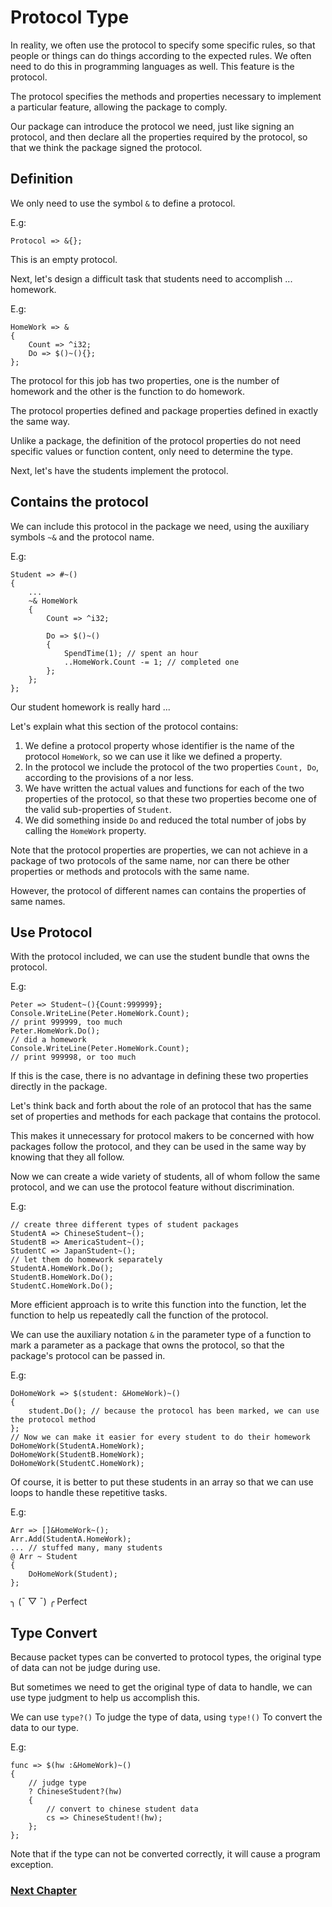 # Protocol Type
In reality, we often use the protocol to specify some specific rules, so that people or things can do things according to the expected rules.
We often need to do this in programming languages as well. This feature is the protocol.

The protocol specifies the methods and properties necessary to implement a particular feature, allowing the package to comply.

Our package can introduce the protocol we need, just like signing an protocol, and then declare all the properties required by the protocol, so that we think the package signed the protocol.
## Definition
We only need to use the symbol `&` to define a protocol.

E.g:
```
Protocol => &{};
```
This is an empty protocol.

Next, let's design a difficult task that students need to accomplish ... homework.

E.g:
```
HomeWork => &
{
    Count => ^i32;
    Do => $()~(){};
};
```
The protocol for this job has two properties, one is the number of homework and the other is the function to do homework.

The protocol properties defined and package properties defined in exactly the same way.

Unlike a package, the definition of the protocol properties do not need specific values or function content, only need to determine the type.

Next, let's have the students implement the protocol.
## Contains the protocol
We can include this protocol in the package we need, using the auxiliary symbols `~&` and the protocol name.

E.g:
```
Student => #~()
{
    ...
    ~& HomeWork
    {
        Count => ^i32; 

        Do => $()~()
        {
            SpendTime(1); // spent an hour
            ..HomeWork.Count -= 1; // completed one
        };
    };
};
```
Our student homework is really hard ...

Let's explain what this section of the protocol contains:
1. We define a protocol property whose identifier is the name of the protocol `HomeWork`, so we can use it like we defined a property.
1. In the protocol we include the protocol of the two properties `Count, Do`, according to the provisions of a nor less.
1. We have written the actual values ​​and functions for each of the two properties of the protocol, so that these two properties become one of the valid sub-properties of `Student`.
1. We did something inside `Do` and reduced the total number of jobs by calling the `HomeWork` property.

Note that the protocol properties are properties, we can not achieve in a package of two protocols of the same name, nor can there be other properties or methods and protocols with the same name. 

However, the protocol of different names can contains the properties of same names.

## Use Protocol
With the protocol included, we can use the student bundle that owns the protocol.

E.g:
```
Peter => Student~(){Count:999999};
Console.WriteLine(Peter.HomeWork.Count);
// print 999999, too much
Peter.HomeWork.Do();
// did a homework
Console.WriteLine(Peter.HomeWork.Count);
// print 999998, or too much
```
If this is the case, there is no advantage in defining these two properties directly in the package.

Let's think back and forth about the role of an protocol that has the same set of properties and methods for each package that contains the protocol.

This makes it unnecessary for protocol makers to be concerned with how packages follow the protocol, and they can be used in the same way by knowing that they all follow.

Now we can create a wide variety of students, all of whom follow the same protocol, and we can use the protocol feature without discrimination.

E.g:
```
// create three different types of student packages
StudentA => ChineseStudent~();
StudentB => AmericaStudent~();
StudentC => JapanStudent~();
// let them do homework separately
StudentA.HomeWork.Do();
StudentB.HomeWork.Do();
StudentC.HomeWork.Do();
```
More efficient approach is to write this function into the function, let the function to help us repeatedly call the function of the protocol.

We can use the auxiliary notation `&` in the parameter type of a function to mark a parameter as a package that owns the protocol, so that the package's protocol can be passed in.

E.g:
```
DoHomeWork => $(student: &HomeWork)~()
{
    student.Do(); // because the protocol has been marked, we can use the protocol method
};
// Now we can make it easier for every student to do their homework
DoHomeWork(StudentA.HomeWork);
DoHomeWork(StudentB.HomeWork);
DoHomeWork(StudentC.HomeWork);
```
Of course, it is better to put these students in an array so that we can use loops to handle these repetitive tasks.

E.g:
```
Arr => []&HomeWork~();
Arr.Add(StudentA.HomeWork);
... // stuffed many, many students
@ Arr ~ Student
{
    DoHomeWork(Student);
};
```
╮ (¯ ▽ ¯) ╭
Perfect

## Type Convert
Because packet types can be converted to protocol types, the original type of data can not be judge during use.

But sometimes we need to get the original type of data to handle, we can use type judgment to help us accomplish this.

We can use `type?()` To judge the type of data, using `type!()` To convert the data to our type.

E.g:
```
func => $(hw :&HomeWork)~()
{
    // judge type
    ? ChineseStudent?(hw) 
    {
        // convert to chinese student data
        cs => ChineseStudent!(hw);
    };
};
```
Note that if the type can not be converted correctly, it will cause a program exception.

### [Next Chapter](check.md)